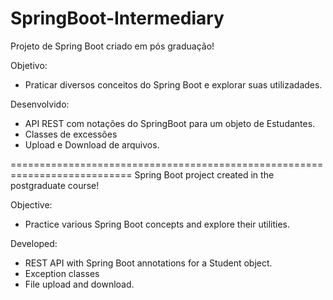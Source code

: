 # SpringBoot-Intermediary
Projeto de Spring Boot criado em pós graduação!

Objetivo:
- Praticar diversos conceitos do Spring Boot e explorar suas utilizadades.

Desenvolvido:
- API REST com notações do SpringBoot para um objeto de Estudantes.
- Classes de excessões
- Upload e Download de arquivos.

===========================================================================
Spring Boot project created in the postgraduate course!

Objective:
- Practice various Spring Boot concepts and explore their utilities.

Developed:
- REST API with Spring Boot annotations for a Student object.
- Exception classes
- File upload and download.
